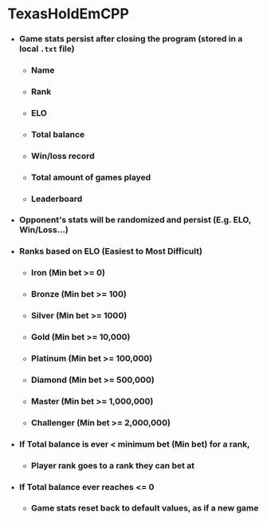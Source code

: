 # TexasHoldEmCPP

- ### Game stats persist after closing the program (stored in a local `.txt` file)
	- ### Name
	- ### Rank
	- ### ELO
	- ### Total balance
	- ### Win/loss record
	- ### Total amount of games played
	- ### Leaderboard

- ### Opponent's stats will be randomized and persist (E.g. ELO, Win/Loss...)

- ### Ranks based on ELO (Easiest to Most Difficult)
	- ### Iron (Min bet >= 0)
	- ### Bronze (Min bet >= 100)
	- ### Silver (Min bet >= 1000)
	- ### Gold (Min bet >= 10,000)
	- ### Platinum (Min bet >= 100,000)
	- ### Diamond (Min bet >= 500,000)
	- ### Master (Min bet >= 1,000,000)
	- ### Challenger (Min bet >= 2,000,000)

- ### If Total balance is ever < minimum bet (Min bet) for a rank,
	- ### Player rank goes to a rank they can bet at

- ### If Total balance ever reaches <= 0
	- ### Game stats reset back to default values, as if a new game
